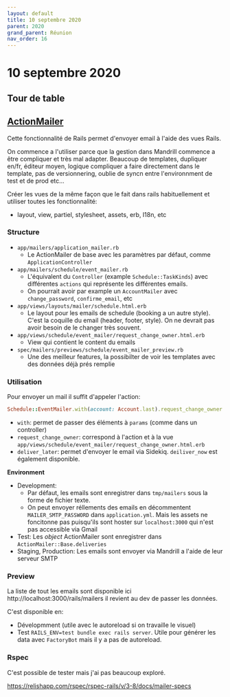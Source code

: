 ```yaml
---
layout: default
title: 10 septembre 2020
parent: 2020
grand_parent: Réunion
nav_order: 16
---
```


# 10 septembre 2020

## Tour de table

## [ActionMailer](https://github.com/petalmd/petalmd.rails/pull/5959)

Cette fonctionnalité de Rails permet d'envoyer email à l'aide des vues Rails.

On commence a l'utiliser parce que la gestion dans Mandrill commence a être compliquer et très mal adapter.
Beaucoup de templates, dupliquer en/fr, éditeur moyen, logique compliquer a faire directement dans le template, pas de versionnering,
oublie de syncn entre l'environnment de test et de prod etc...

Créer les vues de la même façon que le fait dans rails habituellement et utiliser toutes les fonctionnalité: 
    
* layout, view, partiel, stylesheet, assets, erb, I18n, etc

### Structure

* `app/mailers/application_mailer.rb`
    * Le ActionMailer de base avec les paramètres par défaut, comme `ApplicationController`
* `app/mailers/schedule/event_mailer.rb`
    * L'équivalent du `Controller` (example `Schedule::TaskKinds`) avec différentes `actions` qui représente les différentes emails.
    * On pourrait avoir par example un `AccountMailer` avec `change_password`, `confirme_email`, etc
* `app/views/layouts/mailer/schedule.html.erb`
    * Le layout pour les emails de schedule (booking a un autre style). C'est la coquille du email (header, footer, style). 
    On ne devrait pas avoir besoin de le changer très souvent.
* `app/views/schedule/event_mailer/request_change_owner.html.erb`
    * View qui contient le content du emails
* `spec/mailers/previews/schedule/event_mailer_preview.rb`
    * Une des meilleur features, la possibilter de voir les templates avec des données déjà prés remplie

### Utilisation

Pour envoyer un mail il suffit d'appeler l'action: 

```ruby
Schedule::EventMailer.with(account: Account.last).request_change_owner.deliver_later
```

* `with`: permet de passer des éléments à `params` (comme dans un controller)
* `request_change_owner`: correspond à l'action et à la vue `app/views/schedule/event_mailer/request_change_owner.html.erb`
* `deliver_later`: permet d'envoyer le email via Sidekiq. `deiliver_now` est également disponible.

**Environment**

* Development: 
    * Par défaut, les emails sont enregistrer dans `tmp/mailers` sous la forme de fichier texte.
    * On peut envoyer réllements des emails en décommentent `MAILER_SMTP_PASSWORD` dans `application.yml`. 
    Mais les assets ne foncitonne pas puisqu'ils sont hoster sur `localhost:3000` qui n'est pas accessible via Gmail
* Test: Les _object_ ActionMailer sont enregistrer dans `ActionMailer::Base.deliveries`
* Staging, Production: Les emails sont envoyer via Mandrill a l'aide de leur serveur SMTP
 
### Preview

La liste de tout les emails sont disponible ici http://localhost:3000/rails/mailers il revient au dev de passer les données.

C'est disponible en:

* Dévelopmment (utile avec le autoreload si on travaille le visuel)
* Test `RAILS_ENV=test bundle exec rails server`. Utile pour générer les data avec `FactoryBot` mais il y a pas de autoreload.


### Rspec
C'est possible de tester mais j'ai pas beaucoup exploré.

https://relishapp.com/rspec/rspec-rails/v/3-8/docs/mailer-specs
